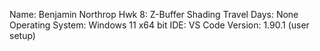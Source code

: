 Name: Benjamin Northrop
Hwk 8: Z-Buffer Shading
Travel Days: None
Operating System: Windows 11 x64 bit
IDE: VS Code Version: 1.90.1 (user setup)
